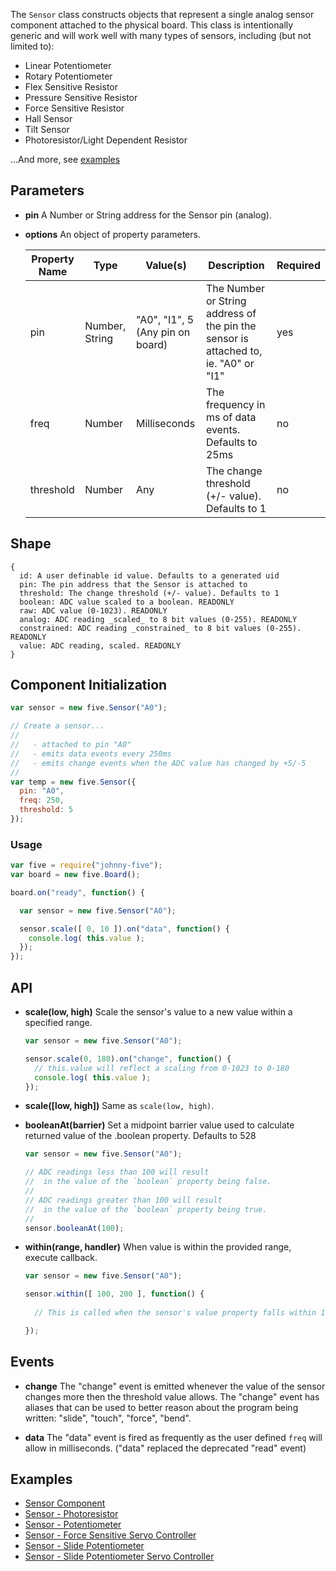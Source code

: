 The `Sensor` class constructs objects that represent a single analog sensor component attached to the physical board. This class is intentionally generic and will work well with many types of sensors, including (but not limited to):

- Linear Potentiometer
- Rotary Potentiometer
- Flex Sensitive Resistor
- Pressure Sensitive Resistor
- Force Sensitive Resistor
- Hall Sensor
- Tilt Sensor
- Photoresistor/Light Dependent Resistor

...And more, see [examples](https://github.com/rwaldron/johnny-five/wiki/Sensor#examples)

## Parameters

- **pin** A Number or String address for the Sensor pin (analog).

- **options** An object of property parameters.
  <table>
    <thead>
      <tr>
        <th>Property Name</th>
        <th>Type</th>
        <th>Value(s)</th>
        <th>Description</th>
        <th>Required</th>
      </tr>
    </thead>
    <tbody>
      <tr>
        <td>pin</td>
        <td>Number, String</td>
        <td>"A0", "I1", 5 (Any pin on board)</td>
        <td>The Number or String address of the pin the sensor is attached to, ie. "A0" or "I1"</td>
        <td>yes</td>
      </tr>
      <tr>
        <td>freq</td>
        <td>Number</td>
        <td>Milliseconds</td>
        <td>The frequency in ms of data events. Defaults to 25ms</td>
        <td>no</td>
      </tr>
      <tr>
        <td>threshold</td>
        <td>Number</td>
        <td>Any</td>
        <td>The change threshold (+/- value). Defaults to 1</td>
        <td>no</td>
      </tr>
    </tbody>
  </table>


## Shape

```
{ 
  id: A user definable id value. Defaults to a generated uid
  pin: The pin address that the Sensor is attached to
  threshold: The change threshold (+/- value). Defaults to 1
  boolean: ADC value scaled to a boolean. READONLY
  raw: ADC value (0-1023). READONLY
  analog: ADC reading _scaled_ to 8 bit values (0-255). READONLY
  constrained: ADC reading _constrained_ to 8 bit values (0-255). READONLY
  value: ADC reading, scaled. READONLY
}
```

## Component Initialization

```js
var sensor = new five.Sensor("A0");
```


```js
// Create a sensor...
// 
//   - attached to pin "A0"
//   - emits data events every 250ms
//   - emits change events when the ADC value has changed by +5/-5
//
var temp = new five.Sensor({
  pin: "A0", 
  freq: 250, 
  threshold: 5
});
```


### Usage

```js
var five = require("johnny-five");
var board = new five.Board();

board.on("ready", function() {

  var sensor = new five.Sensor("A0");

  sensor.scale([ 0, 10 ]).on("data", function() {
    console.log( this.value );
  });
});
```


## API

- **scale(low, high)** Scale the sensor's value to a new value within a specified range.
  ```js
  var sensor = new five.Sensor("A0");

  sensor.scale(0, 180).on("change", function() {
    // this.value will reflect a scaling from 0-1023 to 0-180
    console.log( this.value );
  });
  ```

- **scale([low, high])** Same as `scale(low, high)`. 


- **booleanAt(barrier)** Set a midpoint barrier value used to calculate returned value of the .boolean property. Defaults to 528
  ```js
  var sensor = new five.Sensor("A0");

  // ADC readings less than 100 will result 
  //  in the value of the `boolean` property being false.
  // 
  // ADC readings greater than 100 will result 
  //  in the value of the `boolean` property being true.
  // 
  sensor.booleanAt(100);

  ```

- **within(range, handler)** When value is within the provided range, execute callback. 
  ```js
  var sensor = new five.Sensor("A0");

  sensor.within([ 100, 200 ], function() {
    
    // This is called when the sensor's value property falls within 100-200

  });
  ```

## Events

- **change** The "change" event is emitted whenever the value of the sensor changes more then the threshold value allows. The "change" event has aliases that can be used to better reason about the program being written: "slide", "touch", "force", "bend".

- **data** The "data" event is fired as frequently as the user defined `freq` will allow in milliseconds. ("data" replaced the deprecated "read" event)

## Examples

- [Sensor Component](https://github.com/rwaldron/johnny-five/blob/master/docs/sensor.md)
- [Sensor - Photoresistor](https://github.com/rwaldron/johnny-five/blob/master/docs/photoresistor.md)
- [Sensor - Potentiometer](https://github.com/rwaldron/johnny-five/blob/master/docs/potentiometer.md)
- [Sensor - Force Sensitive Servo Controller](https://github.com/rwaldron/johnny-five/blob/master/docs/sensor-fsr-servo.md)
- [Sensor - Slide Potentiometer](https://github.com/rwaldron/johnny-five/blob/master/docs/sensor-slider.md)
- [Sensor - Slide Potentiometer Servo Controller](https://github.com/rwaldron/johnny-five/blob/master/docs/slider-servo-control.md)
